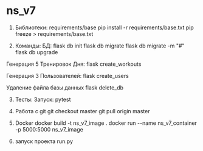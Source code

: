 # ns_v7
1. Библиотеки: requirements/base
pip install -r requirements/base.txt
pip freeze > requirements/base.txt

2. Команды:
БД:
flask db init
flask db migrate
flask db migrate -m "#"
flask db upgrade

Генерация 5 Тренировок Дня:
flask create_workouts

Генерация 3 Пользователей:
flask create_users

Удаление файла базы данных
flask delete_db

3. Тесты:
Запуск:
pytest

4. Работа с git
git checkout master
git pull origin master


5. Docker
docker build -t ns_v7_image .
docker run --name ns_v7_container -p 5000:5000 ns_v7_image


6. запуск проекта run.py






